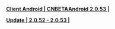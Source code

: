**[Client Android | CNBETAAndroid 2.0.53 | ](https://autopatchcn.bhsr.com/client/beta/20240301120406_BIjzGNX9ZHBWam5q/StarRail_2.0.53.apk)**

**[Update | 2.0.52 - 2.0.53 | ]( https://autopatchcn.bhsr.com/client/beta/update/hkrpg_cn/56/game_2.0.52_2.0.53_diff_k4USlxuKpzJWGyrt.zip)** 
